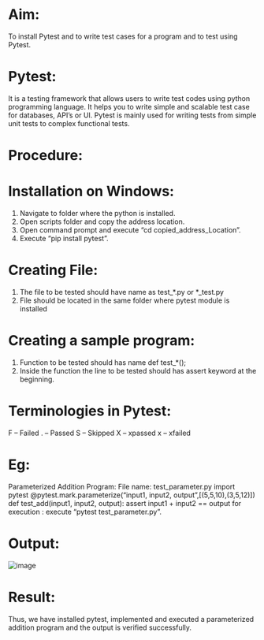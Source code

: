 # Aim: 
To install Pytest and to write test cases for a program and to test using Pytest. 
# Pytest: 
It is a testing framework that allows users to write test codes using python programming 
language. It helps you to write simple and scalable test case for databases, API’s or UI. Pytest 
is mainly used for writing tests from simple unit tests to complex functional tests. 
# Procedure: 
# Installation on Windows: 
1) Navigate to folder where the python is installed. 
2) Open scripts folder and copy the address location. 
3) Open command prompt and execute “cd copied_address_Location”. 
4) Execute “pip install pytest”. 
# Creating File: 
1) The file to be tested should have name as test_*.py or *_test.py 
2) File should be located in the same folder where pytest module is installed 
# Creating a sample program: 
1) Function to be tested should has name def test_*(); 
2) Inside the function the line to be tested should has assert keyword at the beginning. 
# Terminologies in Pytest: 
F – Failed 
. – Passed S 
– Skipped X 
– xpassed x 
– xfailed 
# Eg: 
Parameterized Addition Program: 
File name: test_parameter.py 
import pytest 
@pytest.mark.parameterize(“input1, input2, output”,[(5,5,10),(3,5,12)]) 
def test_add(input1, input2, output): 
assert input1 + input2 == output 
for execution : execute “pytest test_parameter.py”. 
# Output: 
![image](https://github.com/user-attachments/assets/75853605-2e34-4380-a8cb-50a1741278c6)
# Result: 
Thus, we have installed pytest, implemented and executed a parameterized addition 
program and the output is verified successfully.
